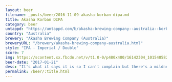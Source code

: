 ```yaml
---
layout: beer
filename: _posts/beer/2016-11-09-akasha-korban-dipa.md
title: Akasha Korban DIPA
category: beer
untappd: "https://untappd.com/b/akasha-brewing-company--australia--korben-d--double-ipa/1336956"
country: "Australia"
brewery: "Akasha Brewing Company (Australia)"
breweryURL: "/brewery/akasha-brewing-company-australia.html"
style: "IPA - Imperial / Double"
score: 7
img: https://scontent.xx.fbcdn.net/v/t1.0-0/p480x480/16142304_10154858217413745_3235979836318467031_n.jpg?_nc_cat=111&_nc_ht=scontent.xx&oh=6d602960291fbb8a73c926a22892cdb7&oe=5D78E574
beer-date: "2017-01-21"
desc: "It's what it says it is so I can't complain but there's a mildness that leaves me wanting.  Neither a great hop profile nor a punch in the face. Perhaps if I got a pint it would have been better"
permalink: /beer/:title.html
---
```

